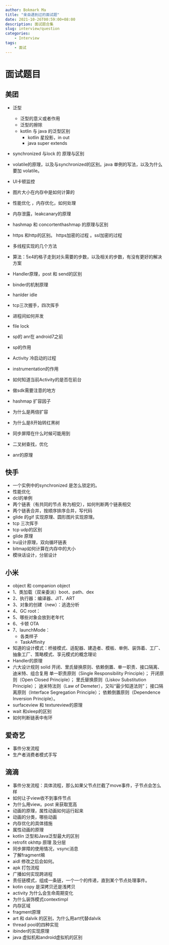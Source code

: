 ```yaml
---
author: Bokmark Ma
title: "亲自遇到过的面试题"
date: 2021-10-26T00:59:00+08:00
description: 面试题合集
slug: interview/question
categories:
    - Interview
tags:
    - 面试
---
```



# 面试题目

## 美团

- 泛型
    - 泛型的意义或者作用
    - 泛型的擦除
    - kotlin 与 java 的泛型区别
        - kotlin 星投影，in out
        - java super extends
        
- synchronized 与lock 的 原理与区别
- volatile的原理，以及与synchronized的区别。java 单例的写法，以及为什么要加 volatile。
- UI卡顿监控
- 图片大小在内存中是如何计算的
- 性能优化 ，内存优化，如何处理
- 内存泄露，leakcanary的原理 
- hashmap 和 concortenthashmap 的原理与区别
- https 和http的区别。 https加密的过程 。ssl加密的过程
- 多线程实现的几个方法
- 算法：5x4的格子走到对头需要的步数，以及相关的步数，有没有更好的解决方案
- Handler原理，post 和 send的区别
- binder的机制原理
- hanlder idle
- tcp三次握手，四次挥手
- 进程间如何并发
- file lock
- sp的 anr在 android7之前
- sp的作用
- Activity 冷启动的过程
- instrumentation的作用
- 如何知道当前Activity的是否在前台
- 做sdk需要注意的地方
- hashmap 扩容因子
- 为什么是两倍扩容
- 为什么是8开始转红黑树
- 同步屏障在什么时候可能用到
- 二叉树查找，优化
- anr的原理

## 快手

- 一个实例中的synchronized 是怎么锁定的。
- 性能优化
- dcl的单例
- 两个链表（有共同的节点 称为相交），如何判断两个链表相交
- 两个链表合并，按顺序排序合并，写代码
- glide 的gif 实现原理、圆形图片实现原理。
- tcp 三次挥手
- tcp udp的区别
- glide 原理
- lru设计原理，双向循环链表
- bitmap如何计算在内存中的大小
- 模块话设计，分层设计

## 小米

- object 和  companion object
- 1、类加载（双亲委派）boot、path、dex
- 2、执行器：编译器、JIT、ART
- 3、对象的创建（new）：逃逸分析
- 4、GC root：
- 5、哪些对象会放到老年代
- 6、卡顿  OTA
- 7、launchMode：
    - 各类样子
    - TaskAffinity
- 知道的设计模式：桥接模式、适配器、建造者、模板、单例、装饰着、工厂、抽象工厂、策略模式、享元模式的概念理论
- Handler的原理
- 六大设计规则 solid  开闭、里氏替换原则、依赖倒置、单一职责、接口隔离、迪米特、组合复用
    单一职责原则（Single Responsibility Principle）；
    开闭原则（Open Closed Principle）；
    里氏替换原则（Liskov Substitution Principle）；
    迪米特法则（Law of Demeter），又叫“最少知道法则”；
    接口隔离原则（Interface Segregation Principle）；
    依赖倒置原则（Dependence Inversion Principle）。
- surfaceview 和 textureview的原理
- wait 和sleep的区别
- 如何判断链表中有环

## 爱奇艺

- 事件分发流程
- 生产者消费者模式手写


## 滴滴

- 事件分发流程：具体流程，那么如果父节点拦截了move事件，子节点会怎么样
- 如何让子view收不到事件节点
- 为什么用view。post 来获取宽高
- 动画的原理，属性动画如何运行起来
- 动画的分类，哪些动画
- 内存优化的具体措施
- 属性动画的原理
- kotlin 泛型和Java泛型最大的区别
- retrofit okhttp 原理 及分层
- 同步屏障的使用情况，vsync消息
- 了解fragment嘛
- aidl 修改之后会如何。
- apk 打包流程
- 广播如何实现跨进程
- 责任链模式，组成一条链，一个一个的传递，直到某个节点处理事件。
- kotin copy 是深拷贝还是浅拷贝
- activity 为什么会生命周期变化
- 为什么装饰模式contextimpl
- 内存区域
- fragment原理
- art 和 dalvik 的区别，为什么用art代替dalvik
- thread pool的四种实现
- ibinder的实现原理
- java 虚拟机和android虚拟机的区别
















